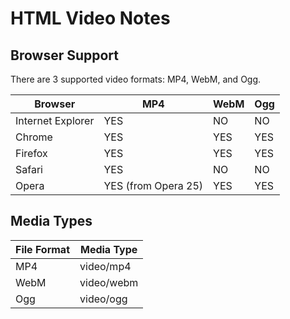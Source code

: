# HTML Video Notes


## Browser Support

There are 3 supported video formats: MP4, WebM, and Ogg.

| Browser           | MP4 | WebM | Ogg |
| ----------------- | --- | ---- | --- |
| Internet Explorer | YES | NO   | NO  |
| Chrome            | YES | YES  | YES |
| Firefox           | YES | YES  | YES |
| Safari            | YES | NO   | NO  |
| Opera             | YES (from Opera 25) | YES  | YES |


## Media Types

| File Format | Media Type |
| ----------- | ---------- |
| MP4         | video/mp4  |
| WebM        | video/webm |
| Ogg         | video/ogg  |
